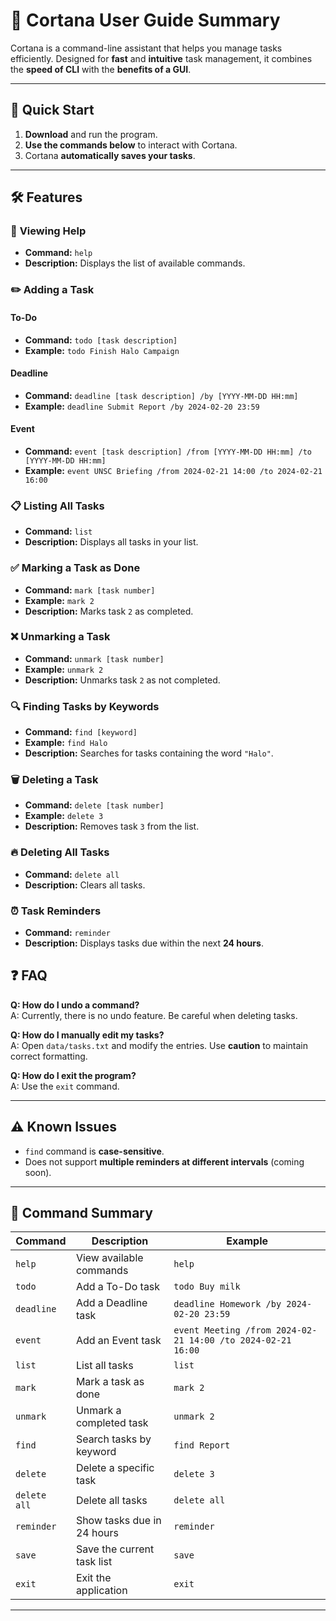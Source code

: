 # 📖 Cortana User Guide Summary

Cortana is a command-line assistant that helps you manage tasks efficiently. Designed for **fast** and **intuitive** task management, it combines the **speed of CLI** with the **benefits of a GUI**.

---

## 🚀 **Quick Start**
1. **Download** and run the program.
2. **Use the commands below** to interact with Cortana.
3. Cortana **automatically saves your tasks**.

---

## 🛠 **Features**
### 📌 **Viewing Help**
- **Command:** `help`
- **Description:** Displays the list of available commands.

### ✏️ **Adding a Task**
#### **To-Do**
- **Command:** `todo [task description]`
- **Example:** `todo Finish Halo Campaign`

#### **Deadline**
- **Command:** `deadline [task description] /by [YYYY-MM-DD HH:mm]`
- **Example:** `deadline Submit Report /by 2024-02-20 23:59`

#### **Event**
- **Command:** `event [task description] /from [YYYY-MM-DD HH:mm] /to [YYYY-MM-DD HH:mm]`
- **Example:** `event UNSC Briefing /from 2024-02-21 14:00 /to 2024-02-21 16:00`

### 📋 **Listing All Tasks**
- **Command:** `list`
- **Description:** Displays all tasks in your list.

### ✅ **Marking a Task as Done**
- **Command:** `mark [task number]`
- **Example:** `mark 2`
- **Description:** Marks task `2` as completed.

### ❌ **Unmarking a Task**
- **Command:** `unmark [task number]`
- **Example:** `unmark 2`
- **Description:** Unmarks task `2` as not completed.

### 🔍 **Finding Tasks by Keywords**
- **Command:** `find [keyword]`
- **Example:** `find Halo`
- **Description:** Searches for tasks containing the word `"Halo"`.

### 🗑 **Deleting a Task**
- **Command:** `delete [task number]`
- **Example:** `delete 3`
- **Description:** Removes task `3` from the list.

### 🔥 **Deleting All Tasks**
- **Command:** `delete all`
- **Description:** Clears all tasks.

### ⏰ **Task Reminders**
- **Command:** `reminder`
- **Description:** Displays tasks due within the next **24 hours**.

## ❓ **FAQ**
**Q: How do I undo a command?**  
A: Currently, there is no undo feature. Be careful when deleting tasks.

**Q: How do I manually edit my tasks?**  
A: Open `data/tasks.txt` and modify the entries. Use **caution** to maintain correct formatting.

**Q: How do I exit the program?**  
A: Use the `exit` command.

---

## ⚠️ **Known Issues**
- `find` command is **case-sensitive**.
- Does not support **multiple reminders at different intervals** (coming soon).

---

## 📜 **Command Summary**
| **Command** | **Description** | **Example** |
|------------|----------------|-------------|
| `help` | View available commands | `help` |
| `todo` | Add a To-Do task | `todo Buy milk` |
| `deadline` | Add a Deadline task | `deadline Homework /by 2024-02-20 23:59` |
| `event` | Add an Event task | `event Meeting /from 2024-02-21 14:00 /to 2024-02-21 16:00` |
| `list` | List all tasks | `list` |
| `mark` | Mark a task as done | `mark 2` |
| `unmark` | Unmark a completed task | `unmark 2` |
| `find` | Search tasks by keyword | `find Report` |
| `delete` | Delete a specific task | `delete 3` |
| `delete all` | Delete all tasks | `delete all` |
| `reminder` | Show tasks due in 24 hours | `reminder` |
| `save` | Save the current task list | `save` |
| `exit` | Exit the application | `exit` |

---

